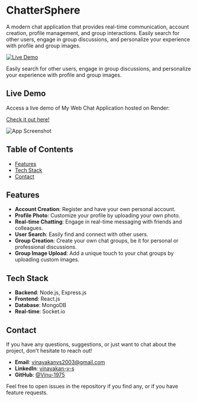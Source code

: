 # ChatterSphere

A modern chat application that provides real-time communication, account creation, profile management, and group interactions. Easily search for other users, engage in group discussions, and personalize your experience with profile and group images.

[![Live Demo](https://img.shields.io/badge/demo-live-green.svg)]([https://your-app-link-on-render.com](https://chattersphere2.onrender.com))

Easily search for other users, engage in group discussions, and personalize your experience with profile and group images.

## Live Demo

Access a live demo of My Web Chat Application hosted on Render:

[Check it out here!]([https://your-app-link-on-render.com](https://chattersphere2.onrender.com))

![App Screenshot](path-to-your-app-screenshot.png)

## Table of Contents

- [Features](#features)
- [Tech Stack](#tech-stack)
- [Contact](#contact)

## Features

- **Account Creation**: Register and have your own personal account.
- **Profile Photo**: Customize your profile by uploading your own photo.
- **Real-time Chatting**: Engage in real-time messaging with friends and colleagues.
- **User Search**: Easily find and connect with other users.
- **Group Creation**: Create your own chat groups, be it for personal or professional discussions.
- **Group Image Upload**: Add a unique touch to your chat groups by uploading custom images.

## Tech Stack

- **Backend**: Node.js, Express.js
- **Frontend**: React.js
- **Database**: MongoDB
- **Real-time**: Socket.io

## Contact

If you have any questions, suggestions, or just want to chat about the project, don't hesitate to reach out!

- **Email**: [vinayakanvs2003@gmail.com](mailto:vinayakanvs2003@gmail.com)
- **LinkedIn**: [vinayakan-v-s](https://www.linkedin.com/in/vinayakan-v-s-9a2a9a222/)
- **GitHub**: [@Vinu-1975](https://github.com/Vinu-1975)

Feel free to open issues in the repository if you find any, or if you have feature requests.


